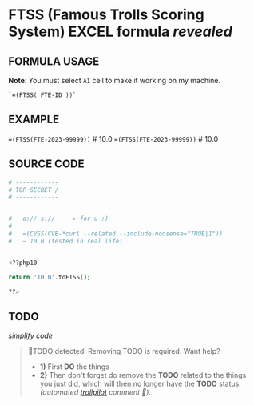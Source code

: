 # FTSS (Famous Trolls Scoring System) EXCEL formula *revealed*

## FORMULA USAGE

**Note**: You must select `A1` cell to make it working on my machine.

```EXCEL5
`=(FTSS( FTE-ID ))`
```

## EXAMPLE

`=(FTSS(FTE-2023-99999))` # 10.0
`=(FTSS(FTE-2023-99999))` # 10.0


## SOURCE CODE

```bash
# ------------
# TOP SECRET /
# ------------


#   d:// s://   --> for u :)  
#   
#   =(CVSS(CVE-*curl --related --include-nonsense="TRUE|1")) 
#   ~ 10.0 (tested in real life) 


<??php10 

return '10.0'.toFTSS();

??>
```



## TODO 

*simplify code*


> 🚨TODO detected! Removing TODO is required. Want help?
> - **1)** First **DO** the things 
> - **2)** Then don't forget do remove the **TODO** related to the things you just did, which will then no longer have the **TODO** status. 
> *(automated [trollpilot](/README.md) comment 🤖)*.
